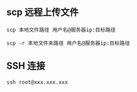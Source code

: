 ## scp 远程上传文件
```
scp 本地文件路径 用户名@服务器ip:目标路径
```
```
scp -r 本地文件夹路径 用户名@服务器ip:目标路径
```

## SSH 连接
```
ssh root@xxx.xxx.xxx
```